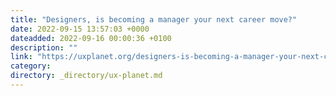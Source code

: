 ```yaml
---
title: "Designers, is becoming a manager your next career move?"
date: 2022-09-15 13:57:03 +0000
dateadded: 2022-09-16 00:00:36 +0100
description: ""
link: "https://uxplanet.org/designers-is-becoming-a-manager-your-next-career-move-d3f385692c2a?source=rss----819cc2aaeee0---4"
category:
directory: _directory/ux-planet.md
---
```

